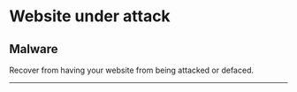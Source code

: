 # Website under attack

## Malware


Recover from having your website from being attacked or defaced.

***